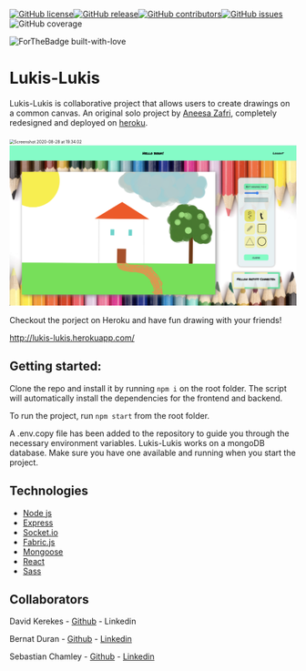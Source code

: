 
[![GitHub license](https://img.shields.io/github/license/noiffion/lukislukis)](https://github.com/noiffion/lukislukis/blob/develop/LICENSE)[![GitHub release](https://img.shields.io/github/release/noiffion/lukislukis)](https://github.com/noiffion/lukislukis/releases/tag/1.0.0)[![GitHub contributors](https://img.shields.io/github/contributors/noiffion/lukislukis)](https://github.com/noiffion/lukislukis/graphs/contributors)[![GitHub issues](https://img.shields.io/github/issues/noiffion/lukislukis)](https://GitHub.com/noiffion/lukislukis/issues)![GitHub coverage](https://img.shields.io/badge/Coverage-89%25-green)

![ForTheBadge built-with-love](https://ForTheBadge.com/images/badges/built-with-love.svg)

# Lukis-Lukis
Lukis-Lukis is collaborative project that allows users to create drawings on a common canvas. An original solo project by [Aneesa Zafri](https://github.com/neesafarza/lukislukis), completely redesigned and deployed on [heroku](http://lukis-lukis.herokuapp.com/). 



<img src="./frontend/public/Screenshot 2020-08-28 at 19.34.02.png" alt="Screenshot 2020-08-28 at 19.34.02" style="zoom:50%;" />

<img src="./frontend/public/Screenshot 2020-08-28 at 19.33.41.png" alt="Screenshot 2020-08-28 at 19.33.41" style="zoom:50%;" />



Checkout the porject on Heroku and have fun drawing with your friends!

http://lukis-lukis.herokuapp.com/



## Getting started:

Clone the repo and install it by running `npm i` on the root folder. The script will automatically install the dependencies for the frontend and backend.

To run the project, run `npm start` from the root folder.

A .env.copy file has been added to the repository to guide you through the necessary environment variables.   Lukis-Lukis works on a mongoDB database. Make sure you have one available and running when you start the project.


## Technologies
- [Node js](https://nodejs.org/)
- [Express](https://expressjs.com/)
- [Socket.io](https://socket.io/)
- [Fabric.js](http://fabricjs.com/)
- [Mongoose](https://mongoosejs.com/)
- [React](https://reactjs.org/)
- [Sass](https://github.com/sass/node-sass)



## Collaborators

David Kerekes - [Github](https://github.com/noiffion) - Linkedin

Bernat Duran - [Github](https://github.com/Ishdril) - [Linkedin](https://www.linkedin.com/in/bernat-duran/)

Sebastian Chamley - [Github](https://github.com/chamley) - [Linkedin](https://www.linkedin.com/in/sebastian-chamley-1277a11a1/)

